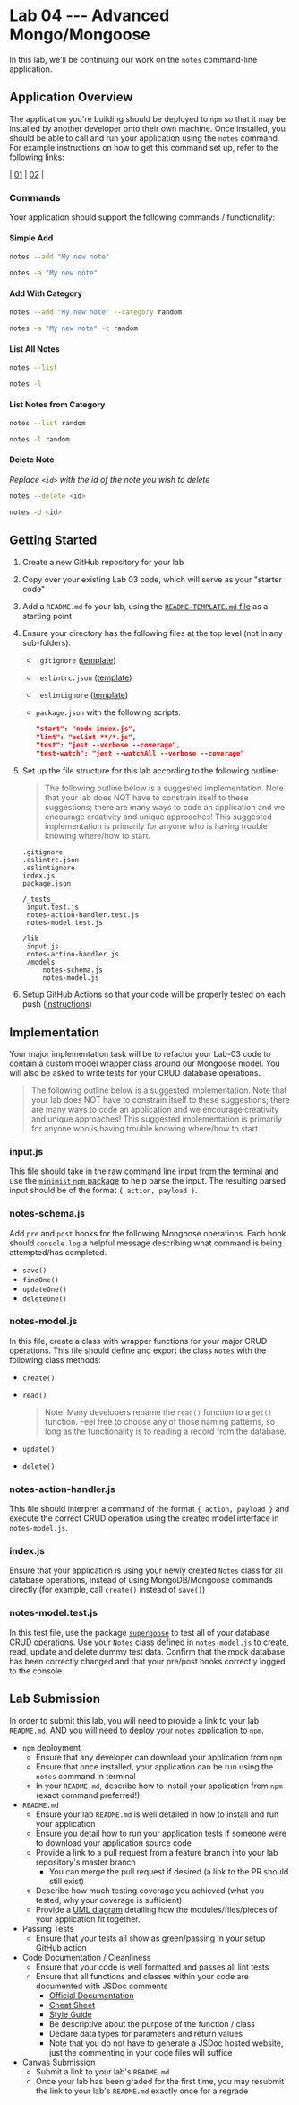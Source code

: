 # Lab 04 --- Advanced Mongo/Mongoose

In this lab, we'll be continuing our work on the `notes` command-line application. 

## Application Overview

The application you're building should be deployed to `npm` so that it may be installed by another developer onto their own machine. Once installed, you should be able to call and run your application using the `notes` command. For example instructions on how to get this command set up, refer to the following links: 

| [01](https://medium.com/netscape/a-guide-to-create-a-nodejs-command-line-package-c2166ad0452e) | [02](https://medium.com/netscape/a-guide-to-create-a-nodejs-command-line-package-c2166ad0452e) |

### Commands 

Your application should support the following commands / functionality: 

#### Simple Add

```bash
notes --add "My new note"
```

```bash
notes -a "My new note"
```

#### Add With Category

```bash
notes --add "My new note" --category random
```

```bash
notes -a "My new note" -c random
```

#### List All Notes

```bash
notes --list
```

```bash
notes -l
```

#### List Notes from Category

```bash
notes --list random
```

```bash
notes -l random
```

#### Delete Note

*Replace `<id>` with the id of the note you wish to delete*

```bash
notes --delete <id>
```

```bash
notes -d <id>
```

## Getting Started

1. Create a new GitHub repository for your lab 

2. Copy over your existing Lab 03 code, which will serve as your "starter code"

3. Add a `README.md` fo your lab, using the [`README-TEMPLATE.md` file](../../reference/submission-instructions/labs/README-template.md) as a starting point

4. Ensure your directory has the following files at the top level (not in any sub-folders): 

   * `.gitignore` ([template](https://github.com/codefellows/seattle-javascript-401n16/blob/master/configs/.gitignore))

   * `.eslintrc.json` ([template](https://github.com/codefellows/seattle-javascript-401n16/blob/master/configs/.eslintrc.json))

   * `.eslintignore` ([template](https://github.com/codefellows/seattle-javascript-401n16/blob/master/configs/.eslintignore))

   * `package.json` with the following scripts: 

     ```json
     "start": "node index.js",
     "lint": "eslint **/*.js",
     "test": "jest --verbose --coverage",
     "test-watch": "jest --watchAll --verbose --coverage"
     ```

5. Set up the file structure for this lab according to the following outline: 

   > The following outline below is a suggested implementation. Note that your lab does NOT have to constrain itself to these suggestions; there are many ways to code an application and we encourage creativity and unique approaches! This suggested implementation is primarily for anyone who is having trouble knowing where/how to start. 

   ```
   .gitignore
   .eslintrc.json
   .eslintignore
   index.js
   package.json
   
   /_tests_
   	input.test.js
   	notes-action-handler.test.js
   	notes-model.test.js
   
   /lib
   	input.js
   	notes-action-handler.js
   	/models
   		notes-schema.js
   		notes-model.js
   ```

6. Setup GitHub Actions so that your code will be properly tested on each push ([instructions](../../reference/github-actions.md))

## Implementation 

Your major implementation task will be to refactor your Lab-03 code to contain a custom model wrapper class around our Mongoose model. You will also be asked to write tests for your CRUD database operations. 

> The following outline below is a suggested implementation. Note that your lab does NOT have to constrain itself to these suggestions; there are many ways to code an application and we encourage creativity and unique approaches! This suggested implementation is primarily for anyone who is having trouble knowing where/how to start. 

### input.js 

This file should take in the raw command line input from the terminal and use the [`minimist` `npm` package](https://www.npmjs.com/package/minimist) to help parse the input. The resulting parsed input should be of the format `{ action, payload }`.

### notes-schema.js

Add `pre` and `post` hooks for the following Mongoose operations. Each hook should `console.log` a helpful message describing what command is being attempted/has completed. 

* `save()`
* `findOne()`
* `updateOne()`
* `deleteOne()`

### notes-model.js

In this file, create a class with wrapper functions for your major CRUD operations. This file should define and export the class `Notes` with the following class methods: 

* `create()`

* `read()`

  > Note: Many developers rename the `read()` function to a `get()` function. Feel free to choose any of those naming patterns, so long as the functionality is to reading a record from the database. 

* `update()`

* `delete()`

### notes-action-handler.js

This file should interpret a command of the format `{ action, payload }` and execute the correct CRUD operation using the created model interface in `notes-model.js`.

### index.js

Ensure that your application is using your newly created `Notes` class for all database operations, instead of using MongoDB/Mongoose commands directly (for example, call `create()` instead of `save()`)

### notes-model.test.js

In this test file, use the package [`supergoose`](https://www.npmjs.com/package/@code-fellows/supergoose) to test all of your database CRUD operations. Use your `Notes` class defined in `notes-model.js` to create, read, update and delete dummy test data. Confirm that the mock database has been correctly changed and that your pre/post hooks correctly logged to the console. 

## Lab Submission 

In order to submit this lab, you will need to provide a link to your lab `README.md`, AND you will need to deploy your `notes` application to `npm`. 

* `npm` deployment
  * Ensure that any developer can download your application from `npm` 
  * Ensure that once installed, your application can be run using the `notes` command in terminal
  * In your `README.md`, describe how to install your application from `npm` (exact command preferred!)
* `README.md`
  * Ensure your lab `README.md` is well detailed in how to install and run your application
  * Ensure you detail how to run your application tests if someone were to download your application source code
  * Provide a link to a pull request from a feature branch into your lab repository's master branch
    * You can merge the pull request if desired (a link to the PR should still exist)
  * Describe how much testing coverage you achieved (what you tested, why your coverage is sufficient)
  * Provide a [UML diagram](https://www.uml-diagrams.org/index-examples.html) detailing how the modules/files/pieces of your application fit together. 
* Passing Tests
  * Ensure that your tests all show as green/passing in your setup GitHub action
* Code Documentation / Cleanliness
  * Ensure that your code is well formatted and passes all lint tests 
  * Ensure that all functions and classes within your code are documented with JSDoc comments
    * [Official Documentation](http://usejsdoc.org/about-getting-started.html) 
    * [Cheat Sheet](https://devhints.io/jsdoc) 
    * [Style Guide](https://github.com/shri/JSDoc-Style-Guide)
    * Be descriptive about the purpose of the function / class
    * Declare data types for parameters and return values
    * Note that you do not have to generate a JSDoc hosted website, just the commenting in your code files will suffice
* Canvas Submission
  * Submit a link to your lab's `README.md` 
  * Once your lab has been graded for the first time, you may resubmit the link to your lab's `README.md` exactly once for a regrade